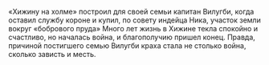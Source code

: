 <!--2017-01-07 12:32:05-->
«Хижину на холме» построил для своей семьи капитан Вилугби, когда оставил службу короне и купил, по совету индейца Ника, участок земли вокруг «бобрового пруда» Много лет жизнь в Хижине текла спокойно и счастливо, но началась война, и благополучию пришел конец. Правда, причиной постигшего семью Вилугби краха стала не столько война, сколько зависть и месть.